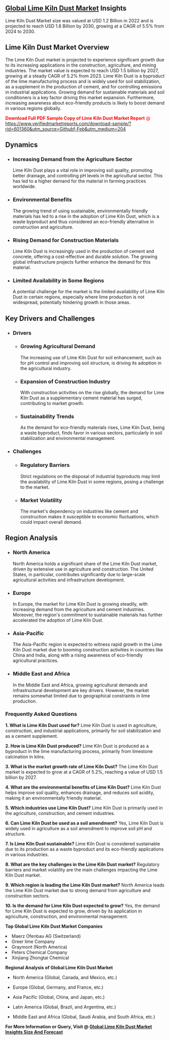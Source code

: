 <h2><a href="https://www.verifiedmarketreports.com/download-sample/?rid=601360&amp;utm_source=Githubf&amp;utm_medium=204" target="_blank">Global Lime Kiln Dust Market</a> Insights</h2><p>Lime Kiln Dust Market size was valued at USD 1.2 Billion in 2022 and is projected to reach USD 1.8 Billion by 2030, growing at a CAGR of 5.5% from 2024 to 2030.</p><p><h2>Lime Kiln Dust Market Overview</h2> <p>The Lime Kiln Dust market is projected to experience significant growth due to its increasing applications in the construction, agriculture, and mining industries. The market value is expected to reach USD 1.5 billion by 2027, growing at a steady CAGR of 5.2% from 2023. Lime Kiln Dust is a byproduct of the lime manufacturing process and is widely used for soil stabilization, as a supplement in the production of cement, and for controlling emissions in industrial applications. Growing demand for sustainable materials and soil conditioners is a key factor driving this market expansion. Furthermore, increasing awareness about eco-friendly products is likely to boost demand in various regions globally.</p> <p><p><span class=""><span style="color: #ff0000;"><strong>Download Full PDF Sample Copy of Lime Kiln Dust Market Report</strong> @ </span><a href="https://www.verifiedmarketreports.com/download-sample/?rid=601360&amp;utm_source=Githubf-Feb&amp;utm_medium=204" target="_blank">https://www.verifiedmarketreports.com/download-sample/?rid=601360&amp;utm_source=Githubf-Feb&amp;utm_medium=204</a></span></p></p> <h2>Dynamics</h2> <ul> <li><h3>Increasing Demand from the Agriculture Sector</h3> Lime Kiln Dust plays a vital role in improving soil quality, promoting better drainage, and controlling pH levels in the agricultural sector. This has led to a higher demand for the material in farming practices worldwide.</li> <li><h3>Environmental Benefits</h3> The growing trend of using sustainable, environmentally friendly materials has led to a rise in the adoption of Lime Kiln Dust, which is a waste byproduct and thus considered an eco-friendly alternative in construction and agriculture.</li> <li><h3>Rising Demand for Construction Materials</h3> Lime Kiln Dust is increasingly used in the production of cement and concrete, offering a cost-effective and durable solution. The growing global infrastructure projects further enhance the demand for this material.</li> <li><h3>Limited Availability in Some Regions</h3> A potential challenge for the market is the limited availability of Lime Kiln Dust in certain regions, especially where lime production is not widespread, potentially hindering growth in those areas.</li> </ul> <h2>Key Drivers and Challenges</h2> <ul> <li><h3>Drivers</h3> <ul> <li><h3>Growing Agricultural Demand</h3> The increasing use of Lime Kiln Dust for soil enhancement, such as for pH control and improving soil structure, is driving its adoption in the agricultural industry.</li> <li><h3>Expansion of Construction Industry</h3> With construction activities on the rise globally, the demand for Lime Kiln Dust as a supplementary cement material has surged, contributing to market growth.</li> <li><h3>Sustainability Trends</h3> As the demand for eco-friendly materials rises, Lime Kiln Dust, being a waste byproduct, finds favor in various sectors, particularly in soil stabilization and environmental management.</li> </ul> </li> <li><h3>Challenges</h3> <ul> <li><h3>Regulatory Barriers</h3> Strict regulations on the disposal of industrial byproducts may limit the availability of Lime Kiln Dust in some regions, posing a challenge to the market.</li> <li><h3>Market Volatility</h3> The market's dependency on industries like cement and construction makes it susceptible to economic fluctuations, which could impact overall demand.</li> </ul> </li> </ul> <h2>Region Analysis</h2> <ul> <li><h3>North America</h3> North America holds a significant share of the Lime Kiln Dust market, driven by extensive use in agriculture and construction. The United States, in particular, contributes significantly due to large-scale agricultural activities and infrastructure development.</li> <li><h3>Europe</h3> In Europe, the market for Lime Kiln Dust is growing steadily, with increasing demand from the agriculture and cement industries. Moreover, the region's commitment to sustainable materials has further accelerated the adoption of Lime Kiln Dust.</li> <li><h3>Asia-Pacific</h3> The Asia-Pacific region is expected to witness rapid growth in the Lime Kiln Dust market due to booming construction activities in countries like China and India, along with a rising awareness of eco-friendly agricultural practices.</li> <li><h3>Middle East and Africa</h3> In the Middle East and Africa, growing agricultural demands and infrastructural development are key drivers. However, the market remains somewhat limited due to geographical constraints in lime production.</li> </ul> <h3>Frequently Asked Questions</h3> <p><strong>1. What is Lime Kiln Dust used for?</strong> Lime Kiln Dust is used in agriculture, construction, and industrial applications, primarily for soil stabilization and as a cement supplement.</p> <p><strong>2. How is Lime Kiln Dust produced?</strong> Lime Kiln Dust is produced as a byproduct in the lime manufacturing process, primarily from limestone calcination in kilns.</p> <p><strong>3. What is the market growth rate of Lime Kiln Dust?</strong> The Lime Kiln Dust market is expected to grow at a CAGR of 5.2%, reaching a value of USD 1.5 billion by 2027.</p> <p><strong>4. What are the environmental benefits of Lime Kiln Dust?</strong> Lime Kiln Dust helps improve soil quality, enhances drainage, and reduces soil acidity, making it an environmentally friendly material.</p> <p><strong>5. Which industries use Lime Kiln Dust?</strong> Lime Kiln Dust is primarily used in the agriculture, construction, and cement industries.</p> <p><strong>6. Can Lime Kiln Dust be used as a soil amendment?</strong> Yes, Lime Kiln Dust is widely used in agriculture as a soil amendment to improve soil pH and structure.</p> <p><strong>7. Is Lime Kiln Dust sustainable?</strong> Lime Kiln Dust is considered sustainable due to its production as a waste byproduct and its eco-friendly applications in various industries.</p> <p><strong>8. What are the key challenges in the Lime Kiln Dust market?</strong> Regulatory barriers and market volatility are the main challenges impacting the Lime Kiln Dust market.</p> <p><strong>9. Which region is leading the Lime Kiln Dust market?</strong> North America leads the Lime Kiln Dust market due to strong demand from agriculture and construction sectors.</p> <p><strong>10. Is the demand for Lime Kiln Dust expected to grow?</strong> Yes, the demand for Lime Kiln Dust is expected to grow, driven by its application in agriculture, construction, and environmental management.</p> </p><p><strong>Top Global Lime Kiln Dust Market Companies</strong></p><div data-test-id=""><p><li>Maerz Ofenbau AG (Switzerland)</li><li> Greer lime Company</li><li> Graymont (North America)</li><li> Peters Chemical Company</li><li> Xinjiang Zhongtai Chemical</li></p><div><strong>Regional Analysis of&nbsp;Global Lime Kiln Dust Market</strong></div><ul><li dir="ltr"><p dir="ltr">North America&nbsp;(Global, Canada, and Mexico, etc.)</p></li><li dir="ltr"><p dir="ltr">Europe (Global, Germany, and France, etc.)</p></li><li dir="ltr"><p dir="ltr">Asia Pacific&nbsp;(Global, China, and Japan, etc.)</p></li><li dir="ltr"><p dir="ltr">Latin America&nbsp;(Global, Brazil, and Argentina, etc.)</p></li><li dir="ltr">Middle East and Africa&nbsp;(Global, Saudi Arabia, and South Africa, etc.)</li></ul><p><strong>For More Information or Query, Visit @&nbsp;</strong><strong><a href="https://www.verifiedmarketreports.com/product/lime-kiln-dust-market/?utm_source=Githubf&amp;utm_medium=204" target="_blank">Global Lime Kiln Dust Market Insights Size And Forecast</a></strong></p></div>
